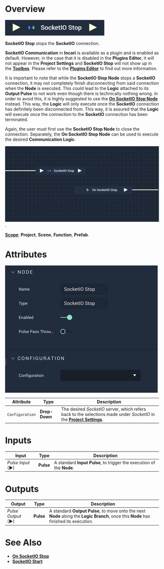 # Overview

![The SocketIO Stop Node.](../../../.gitbook/assets/socketiostop.png)

**SocketIO Stop** stops the **SocketIO** connection.

**SocketIO Communication** in **Incari** is available as a plugin and is enabled as default. However, in the case that it is disabled in the **Plugins Editor**, it will not appear in the **Project Settings** and **SocketIO Stop** will not show up in the [**Toolbox**](../../overview.md). Please refer to the [**Plugins Editor**](../../../modules/plugins/README.md) to find out more information.

It is important to note that while the **SocketIO Stop Node** stops a **SocketIO** connection, it may not completely finish disconnecting from said connection when the **Node** is executed. This could lead to the **Logic** attached to its **Output Pulse** 
to not work even though there is technically nothing wrong. In order to avoid this, it is highly suggested to use 
the [**On SocketIO Stop Node**](events/onsocketiostop.md) instead. This way, the **Logic** will only execute once the **SocketIO** connection has definitely been disconnected from. This way, it is assured that the **Logic** will execute once the connection to the **SocketIO** connection has been terminated.

Again, the user must first use the **SocketIO Stop Node** to close the connection. Separately, the **On SocketIO Stop Node** can be used to execute the desired **Communication Logic**.  

![SocketIO Stop and On SocketIO Stop Configuration.](../../../.gitbook/assets/socketiostopvsonsocketiostop.png).

[**Scope**](../overview.md#scopes): **Project**, **Scene**, **Function**, **Prefab**.

# Attributes

![The SocketIO Stop Node Attributes.](../../../.gitbook/assets/socketiostopattributes.png)

|Attribute|Type|Description|
|---|---|---|
|`Configuration`|**Drop-Down**|The desired _SocketIO_ server, which refers back to the selections made under *SocketIO* in the [**Project Settings**](../../../modules/project-settings/socketio.md).| 

# Inputs

|Input|Type|Description|
|---|---|---|
|*Pulse Input* (►)|**Pulse**|A standard **Input Pulse**, to trigger the execution of the **Node**.|

# Outputs

|Output|Type|Description|
|---|---|---|
|*Pulse Output* (►)|**Pulse**|A standard **Output Pulse**, to move onto the next **Node** along the **Logic Branch**, once this **Node** has finished its execution.|

# See Also

* [**On SocketIO Stop**](events/onsocketiostop.md)
* [**SocketIO Start**](socketiostart.md)
